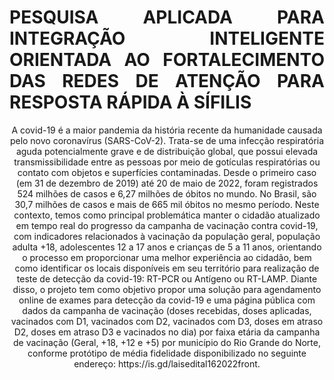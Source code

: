 <h1 align="justify">PESQUISA APLICADA PARA INTEGRAÇÃO
INTELIGENTE ORIENTADA AO FORTALECIMENTO DAS REDES DE ATENÇÃO PARA
RESPOSTA RÁPIDA À SÍFILIS</h1>

<p align="center">A covid-19 é a maior pandemia da história recente da humanidade causada pelo novo
coronavírus (SARS-CoV-2). Trata-se de uma infecção respiratória aguda potencialmente
grave e de distribuição global, que possui elevada transmissibilidade entre as pessoas
por meio de gotículas respiratórias ou contato com objetos e superfícies contaminadas.
Desde o primeiro caso (em 31 de dezembro de 2019) até 20 de maio de 2022, foram
registrados 524 milhões de casos e 6,27 milhões de óbitos no mundo. No Brasil, são 30,7
milhões de casos e mais de 665 mil óbitos no mesmo período.
Neste contexto, temos como principal problemática manter o cidadão atualizado em
tempo real do progresso da campanha de vacinação contra covid-19, com indicadores
relacionados à vacinação da população geral, população adulta +18, adolescentes 12 a
17 anos e crianças de 5 a 11 anos, orientando o processo em proporcionar uma melhor
experiência ao cidadão, bem como identificar os locais disponíveis em seu território para
realização de teste de detecção da covid-19: RT-PCR ou Antígeno ou RT-LAMP.
Diante disso, o projeto tem como objetivo propor uma solução para agendamento online
de exames para detecção da covid-19 e uma página pública com dados da campanha de
vacinação (doses recebidas, doses aplicadas, vacinados com D1, vacinados com D2,
vacinados com D3, doses em atraso D2, doses em atraso D3 e vacinados no dia) por
faixa etária da campanha de vacinação (Geral, +18, +12 e +5) por município do Rio
Grande do Norte, conforme protótipo de média fidelidade disponibilizado no seguinte
endereço:
https://is.gd/laisedital162022front.</p>

